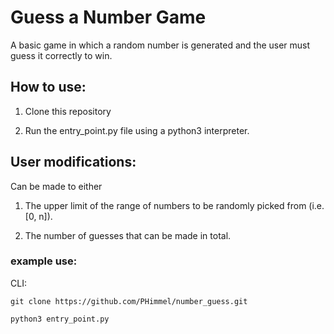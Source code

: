 # Guess a Number Game
A basic game in which a random number is generated
and the user must guess it correctly to win.
## How to use:
1. Clone this repository

2. Run the entry_point.py file using a 
python3 interpreter.

## User modifications:
Can be made to either 
1. The upper limit of the 
range of numbers to be randomly picked from 
(i.e. [0, n]).

2. The number of guesses that can be made in total.
### example use:
CLI:

`
git clone https://github.com/PHimmel/number_guess.git
`

`
python3 entry_point.py
`